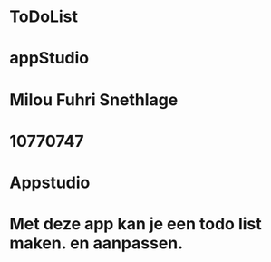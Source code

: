# ToDoList
# appStudio
#
# Milou Fuhri Snethlage 
# 10770747
# Appstudio
# 
#
# Met deze app kan je een todo list maken. en aanpassen.
